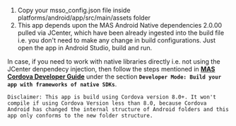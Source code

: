 1. Copy your msso_config.json file inside platforms/android/app/src/main/assets folder
2. This app depends upon the MAS Android Native dependencies 2.0.00 pulled via JCenter, which have been already ingested into the build file i.e. you don't need to make any change in build configurations. Just open the app in Android Studio, build and run.

In case, if you need to work with native libraries directly i.e. not using the JCenter denpendecy injection, then follow the steps mentioned in [**MAS Cordova Developer Guide**](http://mas.ca.com/docs/cordova/latest/guides/) under the section **`Developer Mode: Build your app with frameworks of native SDKs`**.

```
Disclaimer: This app is build using Cordova version 8.0+. It won't compile if using Cordova Version less than 8.0, because Cordova Android has changed the internal structure of Android folders and this app only conforms to the new folder structure.
```